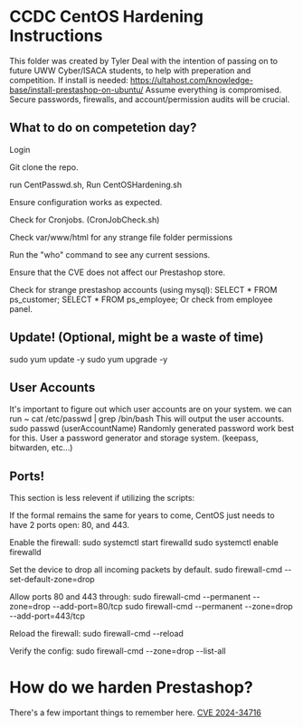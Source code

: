 # CCDC CentOS Hardening Instructions
This folder was created by Tyler Deal with the intention of passing on to future UWW Cyber/ISACA students, to help with preperation and competition.
If install is needed: https://ultahost.com/knowledge-base/install-prestashop-on-ubuntu/
Assume everything is compromised. Secure passwords, firewalls, and account/permission audits will be crucial. 

## What to do on competetion day?
Login

Git clone the repo.

run CentPasswd.sh, Run CentOSHardening.sh

Ensure configuration works as expected.

Check for Cronjobs. (CronJobCheck.sh)

Check var/www/html for any strange file folder permissions

Run the "who" command to see any current sessions. 

Ensure that the CVE does not affect our Prestashop store. 

Check for strange prestashop accounts (using mysql):
    SELECT * FROM ps_customer;
    SELECT * FROM ps_employee;
    Or check from employee panel. 

## Update! (Optional, might be a waste of time)
sudo yum update -y
sudo yum upgrade -y

## User Accounts
It's important to figure out which user accounts are on your system.
we can run ~ cat /etc/passwd | grep /bin/bash
This will output the user accounts. 
sudo passwd (userAccountName)
Randomly generated password work best for this. User a password generator and storage system. (keepass, bitwarden, etc...)

## Ports!

This section is less relevent if utilizing the scripts:

If the formal remains the same for years to come, CentOS just needs to have 2 ports open: 80, and 443.

Enable the firewall:
sudo systemctl start firewalld
sudo systemctl enable firewalld

Set the device to drop all incoming packets by default. 
sudo firewall-cmd --set-default-zone=drop

Allow ports 80 and 443 through:
sudo firewall-cmd --permanent --zone=drop --add-port=80/tcp
sudo firewall-cmd --permanent --zone=drop --add-port=443/tcp

Reload the firewall:
sudo firewall-cmd --reload

Verify the config:
sudo firewall-cmd --zone=drop --list-all
# How do we harden Prestashop?
There's a few important things to remember here. [CVE 2024-34716](https://nvd.nist.gov/vuln/detail/CVE-2024-34716)  